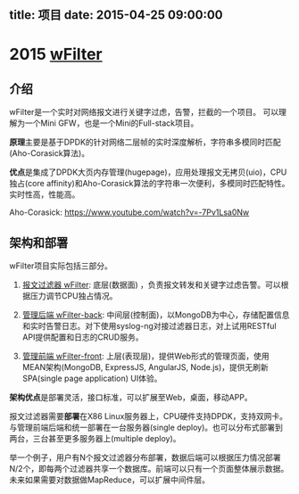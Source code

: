 title: 项目
date: 2015-04-25 09:00:00
---


2015 
[wFilter](https://github.com/donge/wfilter)
===========================================

介绍
--------

wFilter是一个实时对网络报文进行关键字过虑，告警，拦截的一个项目。
可以理解为一个Mini GFW，也是一个Mini的Full-stack项目。

**原理**主要是基于DPDK的针对网络二层帧的实时深度解析，字符串多模同时匹配(Aho-Corasick算法)。

**优点**是集成了DPDK大页内存管理(hugepage)，应用处理报文无拷贝(uio)，CPU独占(core affinity)和Aho-Corasick算法的字符串一次便利，多模同时匹配特性。实时性高，性能高。

Aho-Corasick: https://www.youtube.com/watch?v=-7Pv1Lsa0Nw

架构和部署
--------
wFilter项目实际包括三部分。
1. [报文过滤器 wFilter](https://github.com/donge/wfilter): 
底层(数据面) ，负责报文转发和关键字过虑告警。可以根据压力调节CPU独占情况。

2. [管理后端 wFilter-back](https://github.com/donge/wfilter-back):
中间层(控制面)，以MongoDB为中心，存储配置信息和实时告警日志。对下使用syslog-ng对接过滤器日志，对上试用RESTful API提供配置和日志的CRUD服务。

3. [管理前端 wFilter-front](https://github.com/donge/wfilter-front):
上层(表现层)，提供Web形式的管理页面，使用MEAN架构(MongoDB, ExpressJS, AngularJS, Node.js)，提供无刷新SPA(single page application) UI体验。

**架构优点**是部署灵活，接口标准，可以扩展至Web，桌面，移动APP。

报文过滤器需要**部署**在X86 Linux服务器上，CPU硬件支持DPDK，支持双网卡。与管理前端后端和统一部署在一台服务器(single deploy)。也可以分布式部署到两台，三台甚至更多服务器上(multiple deploy)。

举一个例子，用户有N个报文过滤器分布部署，数据后端可以根据压力情况部署N/2个，即每两个过滤器共享一个数据库。前端可以只有一个页面整体展示数据。未来如果需要对数据做MapReduce，可以扩展中间件层。


